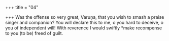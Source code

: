+++
title = "04"

+++
Was the offense so very great, Varuṇa, that you wish to smash a praise  singer and companion?
You will declare this to me, o you hard to deceive, o you of independent  will! With reverence I would swiftly *make recompense to you (to be)  freed of guilt.
